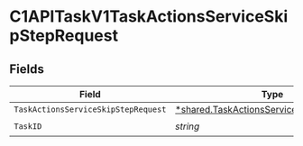 # C1APITaskV1TaskActionsServiceSkipStepRequest


## Fields

| Field                                                                                                        | Type                                                                                                         | Required                                                                                                     | Description                                                                                                  |
| ------------------------------------------------------------------------------------------------------------ | ------------------------------------------------------------------------------------------------------------ | ------------------------------------------------------------------------------------------------------------ | ------------------------------------------------------------------------------------------------------------ |
| `TaskActionsServiceSkipStepRequest`                                                                          | [*shared.TaskActionsServiceSkipStepRequest](../../../pkg/models/shared/taskactionsserviceskipsteprequest.md) | :heavy_minus_sign:                                                                                           | N/A                                                                                                          |
| `TaskID`                                                                                                     | *string*                                                                                                     | :heavy_check_mark:                                                                                           | N/A                                                                                                          |